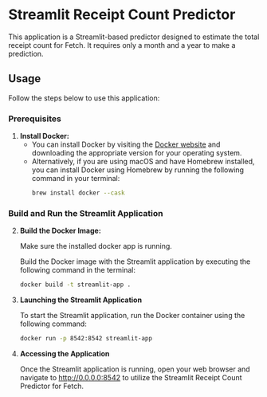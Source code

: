# Streamlit Receipt Count Predictor

This application is a Streamlit-based predictor designed to estimate the total receipt count for Fetch. It requires only a month and a year to make a prediction.

## Usage

Follow the steps below to use this application:

### Prerequisites

1. **Install Docker:**
   - You can install Docker by visiting the [Docker website](https://www.docker.com/get-started) and downloading the appropriate version for your operating system.
   - Alternatively, if you are using macOS and have Homebrew installed, you can install Docker using Homebrew by running the following command in your terminal:
     ```bash
     brew install docker --cask
     ```

### Build and Run the Streamlit Application

2. **Build the Docker Image:**

   Make sure the installed docker app is running.

   Build the Docker image with the Streamlit application by executing the following command in the terminal:
   ```bash
   docker build -t streamlit-app .

3. **Launching the Streamlit Application**

   To start the Streamlit application, run the Docker container using the following command:
   ```bash
   docker run -p 8542:8542 streamlit-app

4. **Accessing the Application**

   Once the Streamlit application is running, open your web browser and navigate to http://0.0.0.0:8542 to utilize the Streamlit Receipt Count Predictor for Fetch.
   
